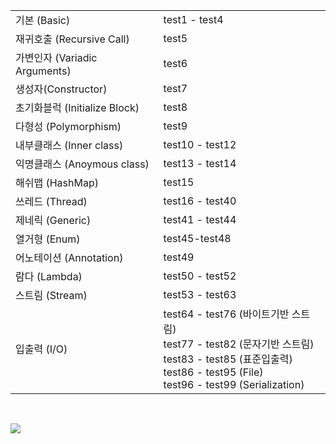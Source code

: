 

|                               |                                                              |
| ----------------------------- | ------------------------------------------------------------ |
| 기본 (Basic)                  | test1 - test4                                                |
| 재귀호출 (Recursive Call)     | test5                                                        |
| 가변인자 (Variadic Arguments) | test6                                                        |
| 생성자(Constructor)           | test7                                                        |
| 초기화블럭 (Initialize Block) | test8                                                        |
| 다형성 (Polymorphism)         | test9                                                        |
| 내부클래스 (Inner class)      | test10 - test12                                              |
| 익명클래스 (Anoymous class)   | test13 - test14                                              |
| 해쉬맵 (HashMap)              | test15                                                       |
| 쓰레드 (Thread)               | test16 - test40                                              |
| 제네릭 (Generic)              | test41 - test44                                              |
| 열거형 (Enum)                 | test45-test48                                                |
| 어노테이션 (Annotation)       | test49                                                       |
| 람다 (Lambda)                 | test50 - test52                                              |
| 스트림 (Stream)               | test53 - test63                                              |
| 입출력 (I/O)                  | test64 - test76 (바이트기반 스트림)<br />test77 - test82 (문자기반 스트림)<br />test83 - test85 (표준입출력)<br />test86 - test95 (File)<br />test96 - test99 (Serialization) |

<br/>

![](https://user-images.githubusercontent.com/59815000/154422089-6e137f9a-998a-4f40-a662-9524982c9158.png)
